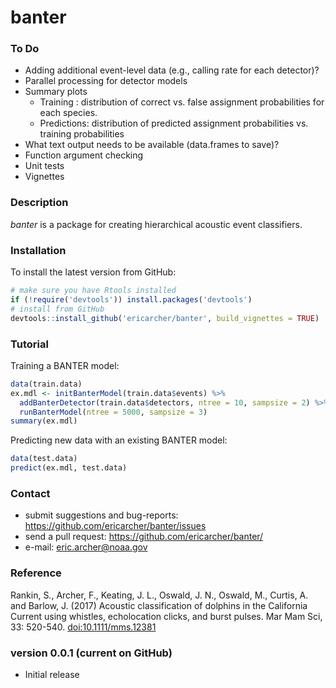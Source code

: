 # banter

### To Do

* Adding additional event-level data (e.g., calling rate for each detector)?
* Parallel processing for detector models
* Summary plots  
    + Training : distribution of correct vs. false assignment probabilities for each species.
    + Predictions: distribution of predicted assignment probabilities vs. training probabilities
* What text output needs to be available (data.frames to save)?
* Function argument checking
* Unit tests
* Vignettes

### Description

*banter* is a package for creating hierarchical acoustic event classifiers.

### Installation

To install the latest version from GitHub:

```r
# make sure you have Rtools installed
if (!require('devtools')) install.packages('devtools')
# install from GitHub
devtools::install_github('ericarcher/banter', build_vignettes = TRUE)
```

### Tutorial

Training a BANTER model:
```r
data(train.data)
ex.mdl <- initBanterModel(train.data$events) %>% 
  addBanterDetector(train.data$detectors, ntree = 10, sampsize = 2) %>% 
  runBanterModel(ntree = 5000, sampsize = 3)
summary(ex.mdl)
```

Predicting new data with an existing BANTER model:
```r
data(test.data)
predict(ex.mdl, test.data)
```

### Contact

* submit suggestions and bug-reports: <https://github.com/ericarcher/banter/issues>
* send a pull request: <https://github.com/ericarcher/banter/>
* e-mail: <eric.archer@noaa.gov>

### Reference
Rankin, S., Archer, F., Keating, J. L., Oswald, J. N., Oswald, M., Curtis, A. and Barlow, J. (2017) Acoustic classification of dolphins in the California Current using whistles, echolocation clicks, and burst pulses. Mar Mam Sci, 33: 520-540. [doi:10.1111/mms.12381](https://onlinelibrary.wiley.com/doi/abs/10.1111/mms.12381)

### version 0.0.1 (current on GitHub)

* Initial release